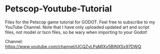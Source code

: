 # Petscop-Youtube-Tutorial
Files for the Petscop game tutorial for GODOT.
Feel free to subscribe to my YouTube Channel.
Note that I have only uploaded updated art and script files, not model or tscn files, so be wary when importing to your Godot!

Channel:
https://www.youtube.com/channel/UCQZyLPaMIXx5BINXSx97DWQ
